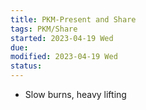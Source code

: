 ```yaml
---
title: PKM-Present and Share
tags: PKM/Share
started: 2023-04-19 Wed
due: 
modified: 2023-04-19 Wed
status: 
---
```

- Slow burns, heavy lifting